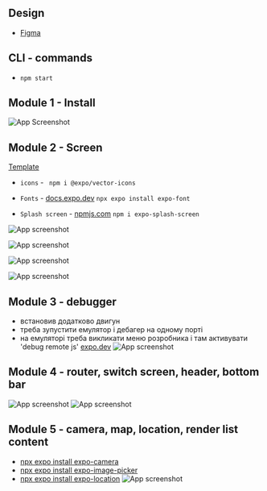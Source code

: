 ## Design

- [Figma](<https://www.figma.com/file/YqWLNarVE4x1zkXa6PYJfi/Homework-(Copy)-(Copy)?type=design&node-id=12-47&t=kuDhQgU4zgLOwPh8-0>)

## CLI - commands

- `npm start`

## Module 1 - Install

![App Screenshot](https://i.ibb.co/99PLhrf/2023-04-10-23-47-00.png)

## Module 2 - Screen

[Template](<https://www.figma.com/file/YqWLNarVE4x1zkXa6PYJfi/Homework-(Copy)-(Copy)?node-id=0-1&t=Fhmd4YFiWTLuUvCl-0>)

- `icons` - []() ` npm i @expo/vector-icons`

- `Fonts` - [docs.expo.dev](https://docs.expo.dev/versions/latest/sdk/font/)
  `npx expo install expo-font`

- `Splash screen` -
  [npmjs.com](https://www.npmjs.com/package/expo-splash-screen)
  `npm i expo-splash-screen`

![App screenshot](https://i.ibb.co/j3T6Kpb/2023-04-12-20-44-00.png)

![App screenshot](https://i.ibb.co/xqNVgS3/2023-04-12-20-52-39.png)

![App screenshot](https://i.ibb.co/bLDzNrR/2023-04-12-22-26-37.png)

![App screenshot](https://i.ibb.co/C1YJs29/2023-04-12-23-10-56.png)

## Module 3 - debugger

- встановив додатково двигун
- треба зупустити емулятор і дебагер на одному порті
- на емуляторі треба викликати меню розробника і там активувати 'debug remote js'
[expo.dev](https://docs.expo.dev/guides/using-hermes/)
![App screenshot](https://i.ibb.co/wwMvtrD/2023-04-15-13-09-32.png)

## Module 4 - router, switch screen, header, bottom bar

![App screenshot](https://i.ibb.co/RH5Xh2w/2023-05-07-01-01-04.png)
![App screenshot](https://i.ibb.co/gVwQPb7/2023-05-07-01-01-27.png)

## Module 5 - camera, map, location, render list content
- [npx expo install expo-camera](https://docs.expo.dev/versions/latest/sdk/camera/)
- [npx expo install expo-image-picker](https://docs.expo.dev/versions/latest/sdk/imagepicker/)
- [npx expo install expo-location](https://docs.expo.dev/versions/latest/sdk/location/)
![App screenshot](https://i.ibb.co/6wGwJDH/2023-05-18-00-45-47.png)

